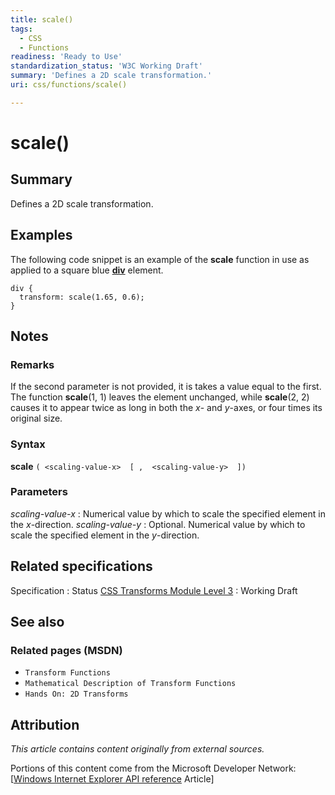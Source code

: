 ```yaml
---
title: scale()
tags:
  - CSS
  - Functions
readiness: 'Ready to Use'
standardization_status: 'W3C Working Draft'
summary: 'Defines a 2D scale transformation.'
uri: css/functions/scale()

---
```

# scale()

## Summary

Defines a 2D scale transformation.

## Examples

The following code snippet is an example of the **scale** function in use as applied to a square blue [**div**](/html/elements/div) element.

``` {.css}
div {
  transform: scale(1.65, 0.6);
}
```

## Notes

### Remarks

If the second parameter is not provided, it is takes a value equal to the first. The function **scale**(1, 1) leaves the element unchanged, while **scale**(2, 2) causes it to appear twice as long in both the *x*- and *y*-axes, or four times its original size.

### Syntax

**scale** `( <scaling-value-x>  [ ,  <scaling-value-y>  ])`

### Parameters

*scaling-value-x*
:   Numerical value by which to scale the specified element in the *x*-direction.
*scaling-value-y*
:   Optional. Numerical value by which to scale the specified element in the *y*-direction.

## Related specifications

Specification
:   Status
[CSS Transforms Module Level 3](http://www.w3.org/TR/css3-transforms/)
:   Working Draft

## See also

### Related pages (MSDN)

-   `Transform Functions`
-   `Mathematical Description of Transform Functions`
-   `Hands On: 2D Transforms`

## Attribution

*This article contains content originally from external sources.*

Portions of this content come from the Microsoft Developer Network: [[Windows Internet Explorer API reference](http://msdn.microsoft.com/en-us/library/ie/hh828809%28v=vs.85%29.aspx) Article]

